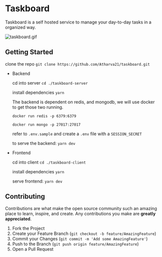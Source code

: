 # **Taskboard**

Taskboard is a self hosted service to manage your day-to-day tasks in a organized way.

![taskboard.gif](https://i.postimg.cc/1zQgcQLW/Task-Board-2-1.gif)

## Getting Started

clone the repo `git clone https://github.com/Atharva21/taskboard.git`

-   Backend

    cd into server `cd ./taskboard-server`

    install dependencies `yarn`

    The backend is dependent on redis, and mongodb, we will use docker to get those two running.

    `docker run redis -p 6379:6379`

    `docker run mongo -p 27017:27017`

    refer to `.env.sample` and create a `.env` file with a `SESSION_SECRET`

    to serve the backend: `yarn dev`

-   Frontend

    cd into client `cd ./taskboard-client`

    install dependencies `yarn`

    serve frontend: `yarn dev`

## Contributing

Contributions are what make the open source community such an amazing place to learn, inspire, and create. Any contributions you make are **greatly appreciated**.

1. Fork the Project
2. Create your Feature Branch (`git checkout -b feature/AmazingFeature`)
3. Commit your Changes (`git commit -m 'Add some AmazingFeature'`)
4. Push to the Branch (`git push origin feature/AmazingFeature`)
5. Open a Pull Request
